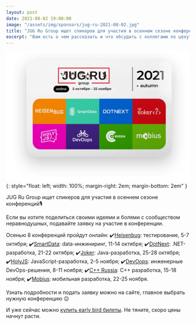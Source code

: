 ```yaml
---
layout: post
date: 2021-08-02 19:00:00
image: "/assets/img/sponsors/jug-ru-2021-08-02.jpg"
title: "JUG Ru Group ищет спикеров для участия в осеннем сезоне конференций"
excerpt: "Вам есть о чем рассказать и что обсудить с коллегами по цеху? Тогда вам нужно подать заявку на участие в конференции!"
---
```


![Luxoft TechFest](/assets/img/sponsors/jug-ru-2021-08-02.jpg){: style="float: left; width: 100%; margin-right: 2em; margin-bottom: 2em" }

JUG Ru Group ищет спикеров для участия в осеннем сезоне конференций🎙

Если вы хотите поделиться своими идеями и болями с сообществом неравнодушных, подавайте заявку на участие в конференции.

Осенью 8 конференций пройдут онлайн:
✔️[Heisenbug](https://bit.ly/3wRbSYN): тестирование, 5-7 октября;
✔️[SmartData](https://bit.ly/36E2Nb2): data-инжиниринг, 11-14 октября;
✔️[DotNext](https://bit.ly/3hDaoNk): .NET-разработка, 21-22 октября;
✔️[Joker](https://bit.ly/3ekNKqV): Java-разработка, 25-28 октября;
✔️[HolyJS](https://bit.ly/3xHrWxt): JavaScript-разработка, 2-5 ноября;
✔️[DevOops](https://bit.ly/3kmCDle): инженерные DevOps-решения, 8-11 ноября;
✔️[С++ Russia](https://bit.ly/3elGOtu): C++ разработка, 15-18 ноября; 
✔️[Mobius](https://bit.ly/3idGka3): мобильная разработка, 22-25 ноября.

Узнать подробности и подать заявку можно на сайте, главное выбрать нужную конференцию 😉

И уже сейчас можно [купить early bird билеты](https://bit.ly/3B69Ebi). Не тяните, скоро цены начнут расти.